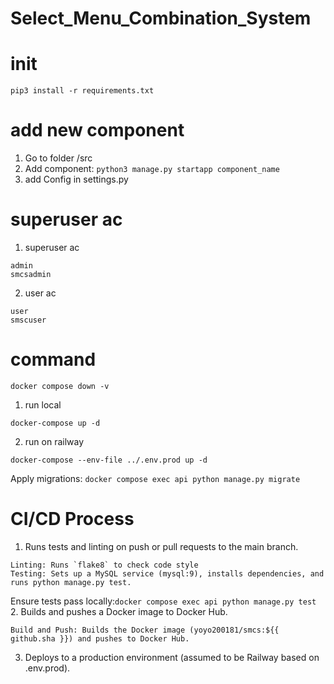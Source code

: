 # Select_Menu_Combination_System

# init
`pip3 install -r requirements.txt`

# add new component
1. Go to folder /src
2. Add component: `python3 manage.py startapp component_name`
3. add Config in settings.py

# superuser ac
1. superuser ac
```
admin
smcsadmin
```
2. user ac
```
user
smscuser
```

# command
`docker compose down -v`
1. run local
```
docker-compose up -d
```
2. run on railway
```
docker-compose --env-file ../.env.prod up -d
```
Apply migrations: `docker compose exec api python manage.py migrate`
# CI/CD Process
1. Runs tests and linting on push or pull requests to the main branch.
```
Linting: Runs `flake8` to check code style
Testing: Sets up a MySQL service (mysql:9), installs dependencies, and runs python manage.py test.
```
Ensure tests pass locally:`docker compose exec api python manage.py test`
2. Builds and pushes a Docker image to Docker Hub.
```
Build and Push: Builds the Docker image (yoyo200181/smcs:${{ github.sha }}) and pushes to Docker Hub.
```
3. Deploys to a production environment (assumed to be Railway based on .env.prod).